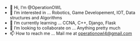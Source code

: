 - 👋 Hi, I’m @OperationOWL
- 👀 I’m interested in ... Robotics, Game Developement, IOT, Data structures and Algorithms
- 🌱 I’m currently learning ... CCNA, C++, Django, Flask
- 💞️ I’m looking to collaborate on ... Anything pretty much
- 📫 How to reach me ... Mail me at operationowl4@gmail.com

<!---
OperationOWL/OperationOWL is a ✨ special ✨ repository because its `README.md` (this file) appears on your GitHub profile.
You can click the Preview link to take a look at your changes.
--->
